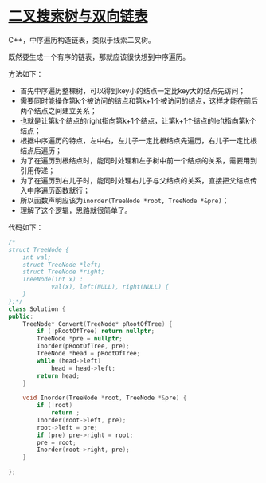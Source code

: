 # [二叉搜索树与双向链表](https://www.nowcoder.com/practice/947f6eb80d944a84850b0538bf0ec3a5?tpId=13&tqId=11179&tPage=2&rp=2&ru=/ta/coding-interviews&qru=/ta/coding-interviews/question-ranking )

C++，中序遍历构造链表，类似于线索二叉树。

既然要生成一个有序的链表，那就应该很快想到中序遍历。

方法如下：

- 首先中序遍历整棵树，可以得到key小的结点一定比key大的结点先访问；
- 需要同时能操作第k个被访问的结点和第k+1个被访问的结点，这样才能在前后两个结点之间建立关系；
- 也就是让第k个结点的right指向第k+1个结点，让第k+1个结点的left指向第k个结点；
- 根据中序遍历的特点，左中右，左儿子一定比根结点先遍历，右儿子一定比根结点后遍历；
- 为了在遍历到根结点时，能同时处理和左子树中前一个结点的关系，需要用到引用传递；
- 为了在遍历到右儿子时，能同时处理右儿子与父结点的关系，直接把父结点传入中序遍历函数就行；
- 所以函数声明应该为`inorder(TreeNode *root, TreeNode *&pre)`；
- 理解了这个逻辑，思路就很简单了。

代码如下：

```cpp
/*
struct TreeNode {
	int val;
	struct TreeNode *left;
	struct TreeNode *right;
	TreeNode(int x) :
			val(x), left(NULL), right(NULL) {
	}
};*/
class Solution {
public:
    TreeNode* Convert(TreeNode* pRootOfTree) {
        if (!pRootOfTree) return nullptr;
        TreeNode *pre = nullptr;
        Inorder(pRootOfTree, pre);
        TreeNode *head = pRootOfTree;
        while (head->left) 
            head = head->left;
        return head;
    }
    
    void Inorder(TreeNode *root, TreeNode *&pre) {
        if (!root)
            return ;
        Inorder(root->left, pre);
        root->left = pre;
        if (pre) pre->right = root;
        pre = root;
        Inorder(root->right, pre);
    }
    
};
```

